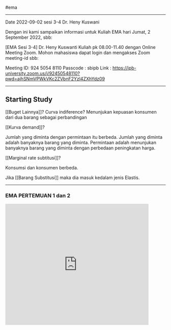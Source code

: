 #ema 

-------------------------------------------------
Date 2022-09-02
sesi 3-4 
Dr. Heny Kuswani

Dengan ini kami sampaikan informasi untuk Kuliah EMA hari Jumat, 2 September 2022, sbb:

[EMA Sesi 3-4] Dr. Heny Kuswanti
Kuliah pk 08.00-11.40 dengan Online Meeting Zoom. Mohon mahasiswa dapat login dan mengakses Zoom meeting-id sbb:

Meeting ID: 924 5054 8110
Passcode : sbipb
Link : https://ipb-university.zoom.us/j/92450548110?pwd=ajhSNmVPWkVKc2ZVbnF2Yzl4ZXhYdz09

-------------------------------------------------

## Starting Study

[[Buget Lainnya]]?
Curva indiference? Menunjukan kepuasan konsumen dari dua barang sebagai perbandingan

[[Kurva demand]]? 


Jumlah yang diminta dengan permintaan itu berbeda.
Jumlah yang diminta adalah banyaknya barang yang diminta.
Permintaan adalah menunjukan banyaknya barang yang diminta dengan perbedaan peningkatan harga.

[[Marginal rate subtitusi]]?

Konsumsi dan konsumen berbeda.


Jika [[Barang Substitusi]] maka dia masuk kedalam jenis Elastis.



----
### EMA PERTEMUAN 1 dan 2
<iframe 
		border=0 
		frameborder=0 
		height=380 
		width=450 
		src="https://youtu.be/Yq85UoAfW6o">
</iframe>



